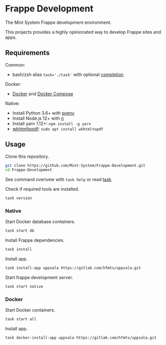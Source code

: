 Frappe Development
==================

The Mint System Frappe development environment.

This projects provides a highly opinionated way to develop Frappe sites and apps.

## Requirements

Common:

* bash/zsh alias `task='./task'` with optional [completion](https://github.com/janikvonrotz/dotfiles/blob/master/oh-my-zsh-completions/_task)

Docker:

* [Docker](https://docs.docker.com/engine/install/) and [Docker Compose](https://docs.docker.com/compose/)

Native:

* Install Python 3.6+ with [pyenv](https://github.com/pyenv/pyenv-installer)
* Install Node.js 12+ with [n](https://github.com/tj/n)
* Install yarn 1.12+: `npm install -g yarn`
* [wkhtmltopdf](https://wkhtmltopdf.org/): `sudo apt install wkhtmltopdf`

## Usage

Clone this repository.

```bash
git clone https://github.com/Mint-System/Frappe-Development.git
cd Frappe-Development
```

See command overivew with `task help` or read [task](task.md).

Check if required tools are installed.

```bash
task version
```

### Native

Start Docker database containers.

```bash
task start db
```

Install Frappe dependencies.

```bash
task install
```

Install app.

```bash
task install-app uppsala https://gitlab.com/hfmts/uppsala.git
```

Start frappe development server.

```bash
task start native
```

### Docker

Start Docker containers.

```bash
task start all
```

Install app.

```bash
task docker-install-app uppsala https://gitlab.com/hfmts/uppsala.git
```